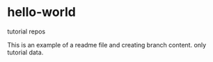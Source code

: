# hello-world
tutorial repos

This is an example of a readme file and creating branch content.
only tutorial data.

